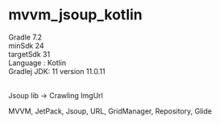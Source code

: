 # mvvm_jsoup_kotlin

Gradle 7.2 <br>
minSdk 24 <br>
targetSdk 31 <br>
Language : Kotlin <br>
Gradlej JDK: 11 version 11.0.11 <br> <br>


Jsoup lib -> Crawling ImgUrl<br>



MVVM, JetPack, Jsoup, URL, GridManager, Repository, Glide


